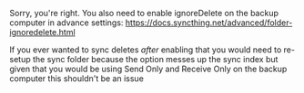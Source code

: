 Sorry, you're right. You also need to enable ignoreDelete on the backup computer in advance settings: https://docs.syncthing.net/advanced/folder-ignoredelete.html

If you ever wanted to sync deletes _after_ enabling that you would need to re-setup the sync folder because the option messes up the sync index but given that you would be using Send Only and Receive Only on the backup computer this shouldn't be an issue
